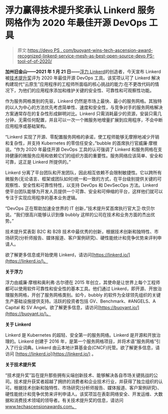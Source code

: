 # 浮力赢得技术提升奖承认 Linkerd 服务网格作为 2020 年最佳开源 DevOps 工具

> 原文:[https://devo PS . com/buoyant-wins-tech-ascension-award-recognized-linkerd-service-mesh-as-best-open-source-devo PS-tool-of-of-2020/](https://devops.com/buoyant-wins-tech-ascension-award-recognizing-linkerd-service-mesh-as-best-open-source-devops-tool-of-2020/)

**加州旧金山——2021 年 1 月 21 日——**[浮力](https://buoyant.io/),[Linkerd](https://linkerd.io/)的创造者，今天宣布 Linkerd 被[技术提升奖](https://www.techascensionawards.com/2020-devops-award-winners)评为 2020 年最佳开源 DevOps 工具。该奖项认可了 Linkerd 解决构建现代“云原生”应用程序的工程师所面临的核心挑战的能力:在不更改代码的情况下，为他们的应用程序添加和维护关键的安全性、可靠性和可观察性功能。

作为服务网格类别的先驱，Linkerd 仍然是市场上最快、最小的服务网格。其独特的以人为中心的方法优先考虑简单性、速度和安全性，与竞争对手的服务网格解决方案通常存在的复杂性形成鲜明对比。Linkerd 只需消耗最少的资源，安装只需几分钟，无需任何配置，并且可以一次一个微服务地增量扩展到应用程序，不会中断应用程序或基础架构。

“Linkerd 实现了开源、零配置服务网格的承诺，使工程师能够无摩擦地减少开销和复杂性，并支持 Kubernetes 的零信任安全，”bubble 的首席执行官威廉·摩根说。“作为 2020 年最佳开源 DevOps 工具的认可强调了 Linkerd 和服务网格在支持健康的微服务应用和依赖它们的组织方面的重要性。服务网络应该简单、安全和可靠，这正是 Linkerd 所提供的。”

Linkerd 分离了平台团队和开发团队，因此相互依赖不会限制敏捷性。它以跨所有微服务(无论语言、框架或团队如何)统一和一致的方式，在平台级别提供关键的可观察性、安全性和可靠性特性，以支持 DevOps 和 DevSecOps 方法。Linkerd 使平台团队能够为开发人员提供一个可靠、安全和可伸缩的平台，这样他们就可以专注于实现应用程序的基本业务逻辑。

“DevOps 正在帮助加速全世界的 IT 创新，”技术提升奖首席执行官大卫·坎贝尔说。“我们很高兴能够认识到像 bubbly 这样的公司在技术和业务方面的杰出优势。”

技术提升奖表彰 B2C 和 B2B 技术中最优秀的创新，根据技术创新和独特性、市场研究(分析师报告、媒体报道、客户案例研究)、硬性能统计和竞争优势来评判申请人。

欲了解更多信息或开始使用 Linkerd，请访问[https://linkerd.io/](https://linkerd.io/)。

**关于浮力**

浮力由威廉·摩根和奥利弗·古尔德在 2015 年创立，其使命是让世界上每个工程师都可以使用软件可靠性和安全性的基本工具。他们通过 Linkerd，即开源、开放治理服务网格，开创了服务网格类别。如今，bubbly 的软件为全球领先组织的关键生产基础设施提供支持。活跃的投资者包括 GV、Benchmark、#ANGELS、A Capital 和 SV Angel。欲了解更多信息，请访问[https://buoyant.io/](https://buoyant.io/)。

**关于 Linkerd**

Linkerd 是 Kubernetes 的超轻、安全第一的服务网络。Linkerd 是开源和开放治理的。Linkerd 创建于 2016 年，是第一个服务网格项目，并将术语“服务网格”引入了行业词典。Linkerd 由云本地计算基金会(CNCF)托管。欲了解更多信息，请访问 [https://linkerd.io](https://linkerd.io/) 。

**关于技术提升奖**

“技术提升奖”旨在提升那些拥有尖端创新技术、能够解决各自市场关键挑战的公司。技术提升获奖者超越了拥挤的消费者和企业技术行业，并获得了独立组织的认可。根据技术创新和独特性、市场研究(分析师报告、媒体报道、客户案例研究)、硬性能统计和竞争优势来评判申请人。该奖项旨在表彰网络安全、开发运维、大数据和消费技术领域的领导者。有关技术提升奖的信息，请访问 www.techascensionawards.com。